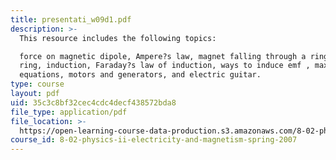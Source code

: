 ```yaml
---
title: presentati_w09d1.pdf
description: >-
  This resource includes the following topics:

  force on magnetic dipole, Ampere?s law, magnet falling through a ring, jumping
  ring, induction, Faraday?s law of induction, ways to induce emf , maxwell?s
  equations, motors and generators, and electric guitar.
type: course
layout: pdf
uid: 35c3c8bf32cec4cdc4decf438572bda8
file_type: application/pdf
file_location: >-
  https://open-learning-course-data-production.s3.amazonaws.com/8-02-physics-ii-electricity-and-magnetism-spring-2007/35c3c8bf32cec4cdc4decf438572bda8_presentati_w09d1.pdf
course_id: 8-02-physics-ii-electricity-and-magnetism-spring-2007
---
```

